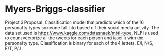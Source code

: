# Myers-Briggs-classifier

Project 3 Proposal: Classification model that predicts which of the 16 personality types someone fall into based off their social media activity. The data set used is https://www.kaggle.com/datasnaek/mbti-type. NLP is used to count vectorize all the tweets for each person and label it with the personality type. Classification is binary for each of the 4 lettets. E/I, N/S, F/T, P/J

